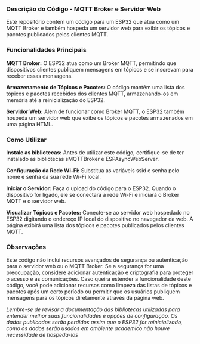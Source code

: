 ### Descrição do Código - MQTT Broker e Servidor Web


Este repositório contém um código para um ESP32 que atua como um MQTT Broker e também hospeda um servidor web para exibir os tópicos e pacotes publicados pelos clientes MQTT.


### Funcionalidades Principais


**MQTT Broker:** O ESP32 atua como um Broker MQTT, permitindo que dispositivos clientes publiquem mensagens em tópicos e se inscrevam para receber essas mensagens.

**Armazenamento de Tópicos e Pacotes:** O código mantém uma lista dos tópicos e pacotes recebidos dos clientes MQTT, armazenando-os em memória até a reinicialização do ESP32.

**Servidor Web:** Além de funcionar como Broker MQTT, o ESP32 também hospeda um servidor web que exibe os tópicos e pacotes armazenados em uma página HTML.


### Como Utilizar


**Instale as bibliotecas:** Antes de utilizar este código, certifique-se de ter instalado as bibliotecas sMQTTBroker e ESPAsyncWebServer.

**Configuração da Rede Wi-Fi:** Substitua as variáveis ssid e senha pelo nome e senha da sua rede Wi-Fi local.

**Iniciar o Servidor:** Faça o upload do código para o ESP32. Quando o dispositivo for ligado, ele se conectará à rede Wi-Fi e iniciará o Broker MQTT e o servidor web.

**Visualizar Tópicos e Pacotes:** Conecte-se ao servidor web hospedado no ESP32 digitando o endereço IP local do dispositivo no navegador da web. A página exibirá uma lista dos tópicos e pacotes publicados pelos clientes MQTT.


### Observações


Este código não inclui recursos avançados de segurança ou autenticação para o servidor web ou o MQTT Broker. Se a segurança for uma preocupação, considere adicionar autenticação e criptografia para proteger o acesso e as comunicações. Caso queira estender a funcionalidade deste código, você pode adicionar recursos como limpeza das listas de tópicos e pacotes após um certo período ou permitir que os usuários publiquem mensagens para os tópicos diretamente através da página web.

*Lembre-se de revisar a documentação das bibliotecas utilizadas para entender melhor suas funcionalidades e opções de configuração.*
*Os dados publicados serão perdidos assim que o ESP32 for reinicializado, como os dados serão usados em ambiente academico não houve necessidade de hospeda-los*

